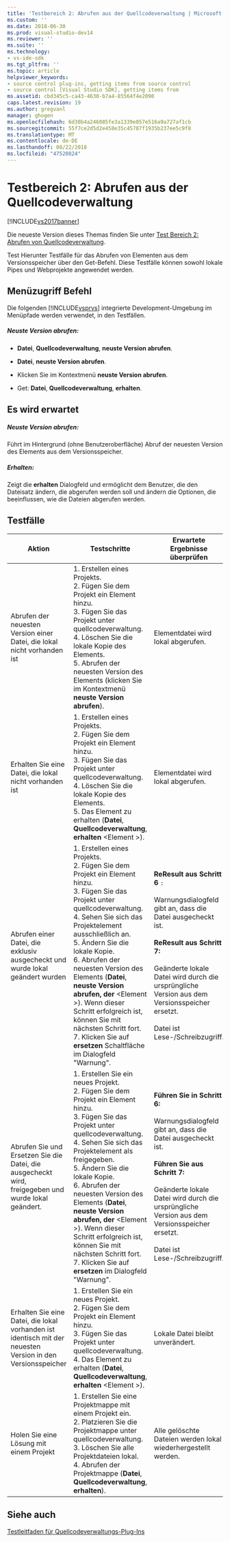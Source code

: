 ```yaml
---
title: 'Testbereich 2: Abrufen aus der Quellcodeverwaltung | Microsoft-Dokumentation'
ms.custom: ''
ms.date: 2018-06-30
ms.prod: visual-studio-dev14
ms.reviewer: ''
ms.suite: ''
ms.technology:
- vs-ide-sdk
ms.tgt_pltfrm: ''
ms.topic: article
helpviewer_keywords:
- source control plug-ins, getting items from source control
- source control [Visual Studio SDK], getting items from
ms.assetid: cbd345c5-ca43-4630-b7a4-85564f4e2090
caps.latest.revision: 19
ms.author: gregvanl
manager: ghogen
ms.openlocfilehash: 6d30b4a246085fe3a1339e057e516a9a727af1cb
ms.sourcegitcommit: 55f7ce2d5d2e458e35c45787f1935b237ee5c9f8
ms.translationtype: MT
ms.contentlocale: de-DE
ms.lasthandoff: 08/22/2018
ms.locfileid: "47520824"
---
```

# <a name="test-area-2-get-from-source-control"></a>Testbereich 2: Abrufen aus der Quellcodeverwaltung
[!INCLUDE[vs2017banner](../../includes/vs2017banner.md)]

Die neueste Version dieses Themas finden Sie unter [Test Bereich 2: Abrufen von Quellcodeverwaltung](https://docs.microsoft.com/visualstudio/extensibility/internals/test-area-2-get-from-source-control).  
  
Test Hierunter Testfälle für das Abrufen von Elementen aus dem Versionsspeicher über den Get-Befehl. Diese Testfälle können sowohl lokale Pipes und Webprojekte angewendet werden.  
  
## <a name="command-menu-access"></a>Menüzugriff Befehl  
 Die folgenden [!INCLUDE[vsprvs](../../includes/vsprvs-md.md)] integrierte Development-Umgebung im Menüpfade werden verwendet, in den Testfällen.  
  
##### <a name="get-latest-version"></a>Neuste Version abrufen:  
  
-   **Datei**, **Quellcodeverwaltung**, **neuste Version abrufen**.  
  
-   **Datei**, **neuste Version abrufen**.  
  
-   Klicken Sie im Kontextmenü **neuste Version abrufen**.  
  
-   Get: **Datei**, **Quellcodeverwaltung**, **erhalten**.  
  
## <a name="expected-behavior"></a>Es wird erwartet  
  
##### <a name="get-latest-version"></a>Neuste Version abrufen:  
 Führt im Hintergrund (ohne Benutzeroberfläche) Abruf der neuesten Version des Elements aus dem Versionsspeicher.  
  
##### <a name="get"></a>Erhalten:  
 Zeigt die **erhalten** Dialogfeld und ermöglicht dem Benutzer, die den Dateisatz ändern, die abgerufen werden soll und ändern die Optionen, die beeinflussen, wie die Dateien abgerufen werden.  
  
## <a name="test-cases"></a>Testfälle  
  
|Aktion|Testschritte|Erwartete Ergebnisse überprüfen|  
|------------|----------------|--------------------------------|  
|Abrufen der neuesten Version einer Datei, die lokal nicht vorhanden ist|1.  Erstellen eines Projekts.<br />2.  Fügen Sie dem Projekt ein Element hinzu.<br />3.  Fügen Sie das Projekt unter quellcodeverwaltung.<br />4.  Löschen Sie die lokale Kopie des Elements.<br />5.  Abrufen der neuesten Version des Elements (klicken Sie im Kontextmenü **neuste Version abrufen**).|Elementdatei wird lokal abgerufen.|  
|Erhalten Sie eine Datei, die lokal nicht vorhanden ist|1.  Erstellen eines Projekts.<br />2.  Fügen Sie dem Projekt ein Element hinzu.<br />3.  Fügen Sie das Projekt unter quellcodeverwaltung.<br />4.  Löschen Sie die lokale Kopie des Elements.<br />5.  Das Element zu erhalten (**Datei**, **Quellcodeverwaltung**, **erhalten** \<Element >).|Elementdatei wird lokal abgerufen.|  
|Abrufen einer Datei, die exklusiv ausgecheckt und wurde lokal geändert wurden|1.  Erstellen eines Projekts.<br />2.  Fügen Sie dem Projekt ein Element hinzu.<br />3.  Fügen Sie das Projekt unter quellcodeverwaltung.<br />4.  Sehen Sie sich das Projektelement ausschließlich an.<br />5.  Ändern Sie die lokale Kopie.<br />6.  Abrufen der neuesten Version des Elements (**Datei**, **neuste Version abrufen, der** \<Element >). Wenn dieser Schritt erfolgreich ist, können Sie mit nächsten Schritt fort.<br />7.  Klicken Sie auf **ersetzen** Schaltfläche im Dialogfeld "Warnung".|**ReResult aus Schritt 6** `:`<br /><br /> Warnungsdialogfeld gibt an, dass die Datei ausgecheckt ist.<br /><br /> **ReResult aus Schritt 7:**<br /><br /> Geänderte lokale Datei wird durch die ursprüngliche Version aus dem Versionsspeicher ersetzt.<br /><br /> Datei ist Lese-/Schreibzugriff.|  
|Abrufen Sie und Ersetzen Sie die Datei, die ausgecheckt wird, freigegeben und wurde lokal geändert.|1.  Erstellen Sie ein neues Projekt.<br />2.  Fügen Sie dem Projekt ein Element hinzu.<br />3.  Fügen Sie das Projekt unter quellcodeverwaltung.<br />4.  Sehen Sie sich das Projektelement als freigegeben.<br />5.  Ändern Sie die lokale Kopie.<br />6.  Abrufen der neuesten Version des Elements (**Datei**, **neuste Version abrufen, der** \<Element >). Wenn dieser Schritt erfolgreich ist, können Sie mit nächsten Schritt fort.<br />7.  Klicken Sie auf **ersetzen** im Dialogfeld "Warnung".|**Führen Sie in Schritt 6:**<br /><br /> Warnungsdialogfeld gibt an, dass die Datei ausgecheckt ist.<br /><br /> **Führen Sie aus Schritt 7:**<br /><br /> Geänderte lokale Datei wird durch die ursprüngliche Version aus dem Versionsspeicher ersetzt.<br /><br /> Datei ist Lese-/Schreibzugriff.|  
|Erhalten Sie eine Datei, die lokal vorhanden ist identisch mit der neuesten Version in den Versionsspeicher|1.  Erstellen Sie ein neues Projekt.<br />2.  Fügen Sie dem Projekt ein Element hinzu.<br />3.  Fügen Sie das Projekt unter quellcodeverwaltung.<br />4.  Das Element zu erhalten (**Datei**, **Quellcodeverwaltung**, **erhalten** \<Element >).|Lokale Datei bleibt unverändert.|  
|Holen Sie eine Lösung mit einem Projekt|1.  Erstellen Sie eine Projektmappe mit einem Projekt ein.<br />2.  Platzieren Sie die Projektmappe unter quellcodeverwaltung.<br />3.  Löschen Sie alle Projektdateien lokal.<br />4.  Abrufen der Projektmappe (**Datei**, **Quellcodeverwaltung**, **erhalten**).|Alle gelöschte Dateien werden lokal wiederhergestellt werden.|  
  
## <a name="see-also"></a>Siehe auch  
 [Testleitfaden für Quellcodeverwaltungs-Plug-Ins](../../extensibility/internals/test-guide-for-source-control-plug-ins.md)

